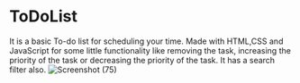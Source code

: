 # ToDoList
It is a basic To-do list for scheduling your time. Made with HTML,CSS and JavaScript for some little functionality like removing the task, increasing the priority  of the task or decreasing the priority of the task. It has a search filter also.
![Screenshot (75)](https://user-images.githubusercontent.com/31370134/64863110-bc381d80-d651-11e9-8a81-c3b38b192b6c.png)
